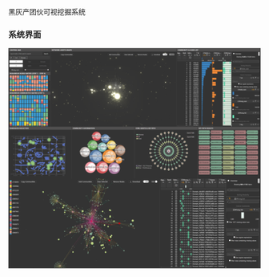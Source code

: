 黑灰产团伙可视挖掘系统
### 系统界面 ###
![这是图片](/public/doc/%E9%87%8D%E5%BA%86%E5%A4%A7%E5%AD%A6-%E5%94%90%E8%B1%AA-%E4%BD%9C%E5%93%81%E4%BB%A3%E8%A1%A8%E6%80%A7%E5%9B%BE%E7%89%87.jpeg "系统代表图")